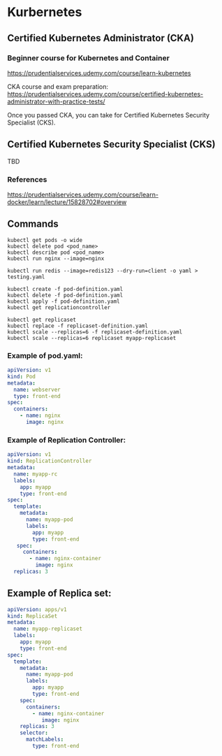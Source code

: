# Kurbernetes

## Certified Kubernetes Administrator (CKA)

### Beginner course for Kubernetes and Container
https://prudentialservices.udemy.com/course/learn-kubernetes 

CKA course and exam preparation:
https://prudentialservices.udemy.com/course/certified-kubernetes-administrator-with-practice-tests/ 

Once you passed CKA, you can take for Certified Kubernetes Security Specialist (CKS). 

## Certified Kubernetes Security Specialist (CKS)

TBD

### References
https://prudentialservices.udemy.com/course/learn-docker/learn/lecture/15828702#overview 

## Commands
```
kubectl get pods -o wide 
kubectl delete pod <pod_name> 
kubectl describe pod <pod_name> 
kubectl run nginx --image=nginx  

kubectl run redis --image=redis123 --dry-run=client -o yaml > testing.yaml 

kubectl create -f pod-definition.yaml 
kubectl delete -f pod-definition.yaml 
kubectl apply -f pod-definition.yaml 
kubectl get replicationcontroller 

kubectl get replicaset
kubectl replace -f replicaset-definition.yaml 
kubectl scale --replicas=6 -f replicaset-definition.yaml 
kubectl scale --replicas=6 replicaset myapp-replicaset
```

### Example of pod.yaml: 
```yaml
apiVersion: v1 
kind: Pod 
metadata: 
  name: webserver 
  type: front-end 
spec: 
  containers: 
    - name: nginx 
      image: nginx
```

### Example of Replication Controller:
```yaml
apiVersion: v1 
kind: ReplicationController 
metadata: 
  name: myapp-rc 
  labels: 
    app: myapp 
    type: front-end 
spec: 
  template: 
    metadata: 
      name: myapp-pod 
      labels: 
        app: myapp 
        type: front-end 
   spec: 
     containers: 
       - name: nginx-container 
         image: nginx
  replicas: 3 
```

## Example of Replica set: 
```yaml
apiVersion: apps/v1 
kind: ReplicaSet 
metadata: 
  name: myapp-replicaset 
  labels: 
    app: myapp 
    type: front-end 
spec: 
  template: 
    metadata: 
      name: myapp-pod 
      labels: 
        app: myapp 
        type: front-end 
    spec: 
      containers: 
        - name: nginx-container 
           image: nginx 
    replicas: 3 
    selector: 
      matchLabels: 
        type: front-end 
```
